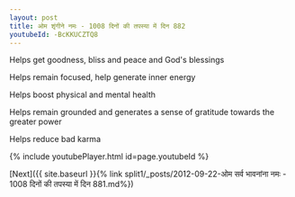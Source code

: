 ```yaml
---
layout: post
title: ओम शृंगीने नमः - 1008 दिनों की तपस्या में दिन 882
youtubeId: -BcKKUCZTQ8
---
```

 
 
Helps get goodness, bliss and peace and God's blessings
 
Helps remain focused, help generate inner energy 
 
Helps boost physical and mental health 
 
Helps remain grounded and generates a sense of gratitude towards the greater power 
 
Helps reduce bad karma
 
 
 
 


{% include youtubePlayer.html id=page.youtubeId %}
 
[Next]({{ site.baseurl }}{% link  split1/_posts/2012-09-22-ओम सर्व भावनांना नमः - 1008 दिनों की तपस्या में दिन 881.md%})
 
